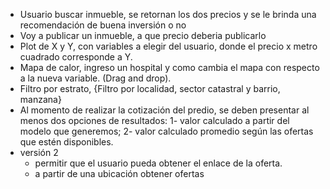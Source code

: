 * Usuario buscar inmueble, se retornan los dos precios y se le brinda una recomendación de buena inversión o no
* Voy a publicar un inmueble, a que precio deberia publicarlo
* Plot de X y Y, con variables a elegir del usuario, donde el precio x metro cuadrado corresponde a Y.
* Mapa de calor, ingreso un hospital y como cambia el mapa con respecto a la nueva variable. (Drag and drop).
* Filtro por estrato, {Filtro por localidad, sector catastral y barrio, manzana}
* Al momento de realizar la cotización del predio, se deben presentar al menos dos opciones de resultados: 1- valor calculado a partir del modelo que generemos; 2- valor calculado promedio según las ofertas que estén disponibles.
* versión 2
  * permitir que el usuario pueda obtener el enlace de la oferta.
  * a partir de una ubicación obtener ofertas 